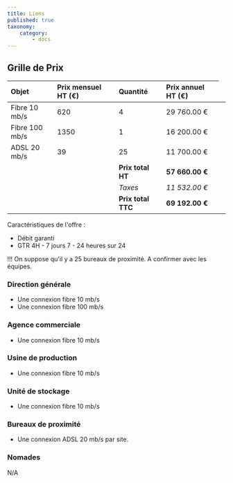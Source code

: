 ```yaml
---
title: Liens
published: true
taxonomy:
    category:
        - docs
---
```


## Grille de Prix

|  Objet  |  Prix mensuel HT (€)  |  Quantité  |  Prix annuel HT (€)  |
|  :-----          |  :-----          |  :-----          |  :-----          |
|  Fibre 10 mb/s |  620 |  4 |  29 760.00 € |
|  Fibre 100 mb/s |  1350 |  1 |  16 200.00 € |
|  ADSL 20 mb/s |  39 |  25 |  11 700.00 € |
<td colspan=1>|  **Prix total HT** |  **57 660.00 €** |
<td colspan=1>  | *Taxes* | *11 532.00 €* |
<td colspan=1>|  **Prix total TTC** |  **69 192.00 €** |

Caractéristiques de l'offre :
* Débit garanti
* GTR 4H - 7 jours 7 - 24 heures sur 24

!!! On suppose qu'il y a 25 bureaux de proximité. A confirmer avec les équipes.

### Direction générale

* Une connexion fibre 10 mb/s
* Une connexion fibre 100 mb/s

### Agence commerciale

* Une connexion fibre 10 mb/s

### Usine de production

* Une connexion fibre 10 mb/s

### Unité de stockage

* Une connexion fibre 10 mb/s

### Bureaux de proximité

* Une connexion ADSL 20 mb/s par site.

### Nomades

N/A